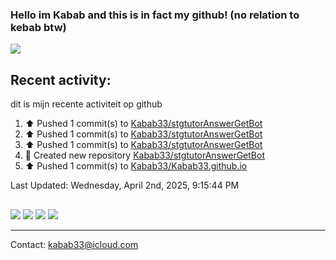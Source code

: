 ### Hello im Kabab and this is in fact my github! (no relation to kebab btw) 
![](http://github-profile-summary-cards.vercel.app/api/cards/profile-details?username=Kabab33&theme=nord_dark) 
## Recent activity:
dit is mijn recente activiteit op github
<!--RECENT_ACTIVITY:start-->
1. ⬆️ Pushed 1 commit(s) to [Kabab33/stgtutorAnswerGetBot](https://github.com/Kabab33/stgtutorAnswerGetBot)<br>
2. ⬆️ Pushed 1 commit(s) to [Kabab33/stgtutorAnswerGetBot](https://github.com/Kabab33/stgtutorAnswerGetBot)<br>
3. ⬆️ Pushed 1 commit(s) to [Kabab33/stgtutorAnswerGetBot](https://github.com/Kabab33/stgtutorAnswerGetBot)<br>
4. 📔 Created new repository [Kabab33/stgtutorAnswerGetBot](https://github.com/Kabab33/stgtutorAnswerGetBot)<br>
5. ⬆️ Pushed 1 commit(s) to [Kabab33/Kabab33.github.io](https://github.com/Kabab33/Kabab33.github.io)<br>
<!--RECENT_ACTIVITY:end-->

<!--RECENT_ACTIVITY:last_update-->
Last Updated: Wednesday, April 2nd, 2025, 9:15:44 PM
<!--RECENT_ACTIVITY:last_update_end-->
##  
![](http://github-profile-summary-cards.vercel.app/api/cards/stats?username=Kabab33&theme=nord_dark) 
![](http://github-profile-summary-cards.vercel.app/api/cards/productive-time?username=Kabab33&theme=nord_dark&utcOffset=8) 
![](http://github-profile-summary-cards.vercel.app/api/cards/repos-per-language?username=Kabab33&theme=nord_dark)
![](http://github-profile-summary-cards.vercel.app/api/cards/most-commit-language?username=Kabab33&theme=nord_dark)
___
Contact: kabab33@icloud.com
